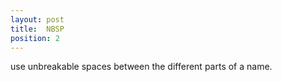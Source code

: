 ```yaml
---
layout: post
title:  NBSP
position: 2
---
```

use unbreakable spaces between the different parts of a name.
